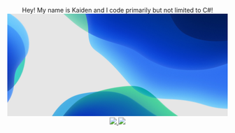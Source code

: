 <p align="center">
  Hey! My name is Kaiden and I code primarily but not limited to C#!
  <img src="img.jpg" />
	</br>
	<a href="https://www.discord.gg/dHkVBpR">
	    <img src="https://img.shields.io/badge/Join%20Our%20Discord-7289DA?logoColor=white&logo=discord&style=for-the-badge&&logoWidth=30" />
	</a>
	<a href="https://www.youtube.com/channel/UCB-htZHfX0T9dQlvPuy753Q">
	    <img src="https://img.shields.io/badge/Subscribe20To%20My%20YouTube-7289DA?logoColor=white&logo=youtube&style=for-the-badge&&logoWidth=30" />
	</a>
</p>